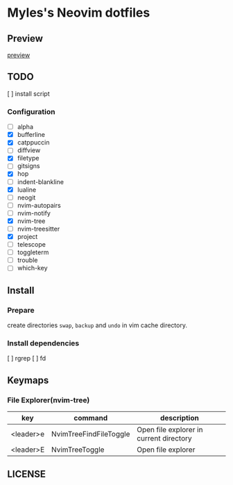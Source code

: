 # Myles's Neovim dotfiles

## Preview

[preview](https://myles.im/neovim/preview)

## TODO

[ ] install script

### Configuration

- [ ] alpha
- [x] bufferline
- [x] catppuccin
- [ ] diffview
- [x] filetype
- [ ] gitsigns
- [x] hop
- [ ] indent-blankline
- [x] lualine
- [ ] neogit
- [ ] nvim-autopairs
- [ ] nvim-notify
- [x] nvim-tree
- [ ] nvim-treesitter
- [x] project
- [ ] telescope
- [ ] toggleterm
- [ ] trouble
- [ ] which-key

## Install

### Prepare

create directories `swap`, `backup` and `undo` in vim cache directory.

### Install dependencies

[ ] rgrep
[ ] fd

## Keymaps

### File Explorer(nvim-tree)

| key         | command                | description                             |
|-------------|------------------------|-----------------------------------------|
| \<leader\>e | NvimTreeFindFileToggle | Open file explorer in current directory |
| \<leader\>E | NvimTreeToggle         | Open file explorer                      |

## LICENSE

